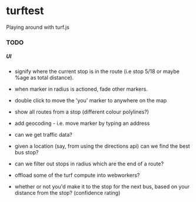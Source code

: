 # turftest
Playing around with turf.js

### TODO

##### UI
- signify where the current stop is in the route (i.e stop 5/18 or maybe %age as total distance).

- when marker in radius is actioned, fade other markers.

- double click to move the 'you' marker to anywhere on the map
- show all routes from a stop (different colour polylines?)
- add geocoding - i.e. move marker by typing an address
- can we get traffic data?
- given a location (say, from using the directions api) can we find the best bus stop?

- can we filter out stops in radius which are the end of a route?
- offload some of the turf compute into webworkers?
- whether or not you'd make it to the stop for the next bus, based on your distance from the stop? (confidence rating)